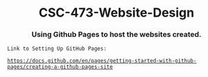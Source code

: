 <h1 align="center"> CSC-473-Website-Design </h1>
<h3 align="center"> Using Github Pages to host the websites created. </h3>
    
    Link to Setting Up GitHub Pages:
<a href="url">
        
    https://docs.github.com/en/pages/getting-started-with-github-pages/creating-a-github-pages-site
</a> 
